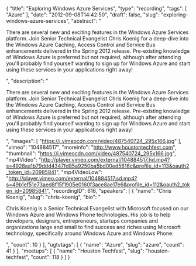 {
  "title": "Exploring Windows Azure Services",
  "type": "recording",
  "tags": [
    "Azure"
  ],
  "date": "2012-09-08T14:42:50",
  "draft": false,
  "slug": "exploring-windows-azure-services",
  "abstract": "<p>There are several new and exciting features in the Windows Azure Services platform. Join Senior Technical Evangelist Chris Koenig for a deep-dive into the Windows Azure Caching, Access Control and Service Bus enhancements delivered in the Spring 2012 release. Pre-existing knowledge of Windows Azure is preferred but not required, although after attending you'll probably find yourself wanting to sign up for Windows Azure and start using these services in your applications right away!</p>",
  "description": "<p>There are several new and exciting features in the Windows Azure Services platform. Join Senior Technical Evangelist Chris Koenig for a deep-dive into the Windows Azure Caching, Access Control and Service Bus enhancements delivered in the Spring 2012 release. Pre-existing knowledge of Windows Azure is preferred but not required, although after attending you'll probably find yourself wanting to sign up for Windows Azure and start using these services in your applications right away!</p>",
  "images": [
    "https://i.vimeocdn.com/video/487540724_295x166.jpg"
  ],
  "vimeo": "104884517",
  "moreinfo": "http://www.houstontechfest.com",
  "thumbnail": "https://i.vimeocdn.com/video/487540724_295x166.jpg",
  "mp4Video": "http://player.vimeo.com/external/104884517.hd.mp4?s=4928aa1b79ddd4347fd85a9250ba5bd00ed5616c&profile_id=113&oauth2_token_id=20985841",
  "mp4VideoLow": "http://player.vimeo.com/external/104884517.sd.mp4?s=49b1ef51e73aed8f15f1905e0160f3ace8ae17e6&profile_id=112&oauth2_token_id=20985841",
  "recordingID": 616,
  "speakers": [
    {
      "name": "Chris Koenig",
      "slug": "chris-koenig",
      "bio": "<p>Chris Koenig is a Senior Technical Evangelist with Microsoft focused on our Windows Azure and Windows Phone technologies.  His job is to help developers, designers, entrepreneurs, startups companies and organizations large and small to find success and riches using Microsoft technology, specifically around Windows Azure and Windows Phone.</p>",
      "count": 10
    }
  ],
  "ugtvtags": [
    {
      "name": "Azure",
      "slug": "azure",
      "count": 41
    }
  ],
  "meetups": [
    {
      "name": "Houston Techfest",
      "slug": "houston-techfest",
      "count": 118
    }
  ]
}